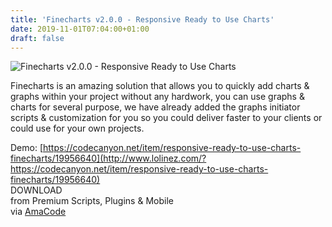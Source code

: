 ```yaml
---
title: 'Finecharts v2.0.0 - Responsive Ready to Use Charts'
date: 2019-11-01T07:04:00+01:00
draft: false
---
```


![Finecharts v2.0.0 - Responsive Ready to Use Charts](http://www.codelist.cc/uploads/posts/2019-11/1572588050_finecharts.png "Finecharts v2.0.0 - Responsive Ready to Use Charts")  
  
Finecharts is an amazing solution that allows you to quickly add charts & graphs within your project without any hardwork, you can use graphs & charts for several purpose, we have already added the graphs initiator scripts & customization for you so you could deliver faster to your clients or could use for your own projects.  
  
Demo: [https://codecanyon.net/item/responsive-ready-to-use-charts-finecharts/19956640](http://www.lolinez.com/?https://codecanyon.net/item/responsive-ready-to-use-charts-finecharts/19956640)  
DOWNLOAD  
from Premium Scripts, Plugins & Mobile  
via [AmaCode](https://amazcode.ooo)